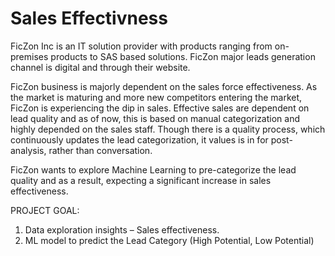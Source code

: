 # Sales Effectivness
 FicZon Inc is an IT solution provider with products ranging from on-premises products to SAS based solutions. FicZon major leads generation channel is digital and through their website.

FicZon business is majorly dependent on the sales force effectiveness. As the market is maturing and more new competitors entering the market, FicZon is experiencing the dip in sales. Effective sales are dependent on lead quality and as of now, this is based on manual categorization and highly depended on the sales staff. Though there is a quality process, which continuously updates the lead categorization, it values is in for post-analysis, rather than conversation.

FicZon wants to explore Machine Learning to pre-categorize the lead quality and as a result, expecting a significant increase in sales effectiveness.

PROJECT GOAL:
1. Data exploration insights – Sales effectiveness.
2. ML model to predict the Lead Category (High Potential, Low Potential)
